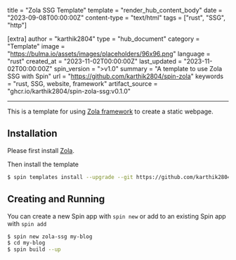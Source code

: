 title = "Zola SSG Template"
template = "render_hub_content_body"
date = "2023-09-08T00:00:00Z"
content-type = "text/html"
tags = ["rust", "SSG", "http"]

[extra]
author = "karthik2804"
type = "hub_document"
category = "Template"
image = "https://bulma.io/assets/images/placeholders/96x96.png"
language = "rust"
created_at = "2023-11-02T00:00:00Z"
last_updated = "2023-11-02T00:00:00Z"
spin_version = ">v1.0"
summary = "A template to use Zola SSG with Spin"
url = "https://github.com/karthik2804/spin-zola"
keywords = "rust, SSG, website, framework"
artifact_source = "ghcr.io/karthik2804/spin-zola-ssg:v0.1.0"


---

This is a template for using [Zola framework](https://www.getzola.org/) to create a static webpage.

## Installation
Please first install [Zola](https://www.getzola.org/documentation/getting-started/installation/). 

Then install the template

```bash
$ spin templates install --upgrade --git https://github.com/karthik2804/spin-zola
```

## Creating and Running
You can create a new Spin app with `spin new` or add to an existing Spin app with `spin add` 

```bash
$ spin new zola-ssg my-blog
$ cd my-blog
$ spin build --up
```